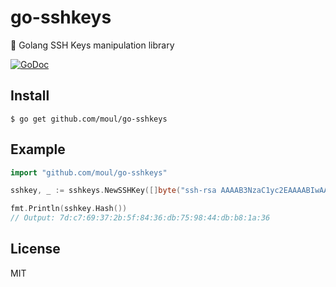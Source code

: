 # go-sshkeys
:wrench: Golang SSH Keys manipulation library

[![GoDoc](https://godoc.org/github.com/moul/go-sshkeys?status.svg)](https://godoc.org/github.com/moul/go-sshkeys)

## Install

```console
$ go get github.com/moul/go-sshkeys
```

## Example

```go
import "github.com/moul/go-sshkeys"

sshkey, _ := sshkeys.NewSSHKey([]byte("ssh-rsa AAAAB3NzaC1yc2EAAAABIwAAAQEApvPvDbWDY50Lsx4WyUInw407379iERte63OTTNae6+JgAeYsn52Z43Oeks/2qC0gxweq+sRY9ccqhfReie+r+mvl756T4G8lxX1ND8m6lZ9kM30Rvk0piZn3scF45spmLNzCNXza/Hagxy53P82ej2vq2ewXtjVdvW20G3cMHVLkcdgKJN+2s+UkSYlASW6enUj3no+bukT+6M8lJtlT0/0mZtnBRJtqCCvF0cm9xU0uxILrhIfdYAJ1XqaoqIQLFSDLVo5lILMzDNwV+CfAotRMWIKvWomCszhVQYHCQo2Z+b2Gs0TL4DRb23fRMdeaRufnVhh5ZMlNkb2ajaL6sw== m@42.am"))

fmt.Println(sshkey.Hash())
// Output: 7d:c7:69:37:2b:5f:84:36:db:75:98:44:db:b8:1a:36
```

## License

MIT
